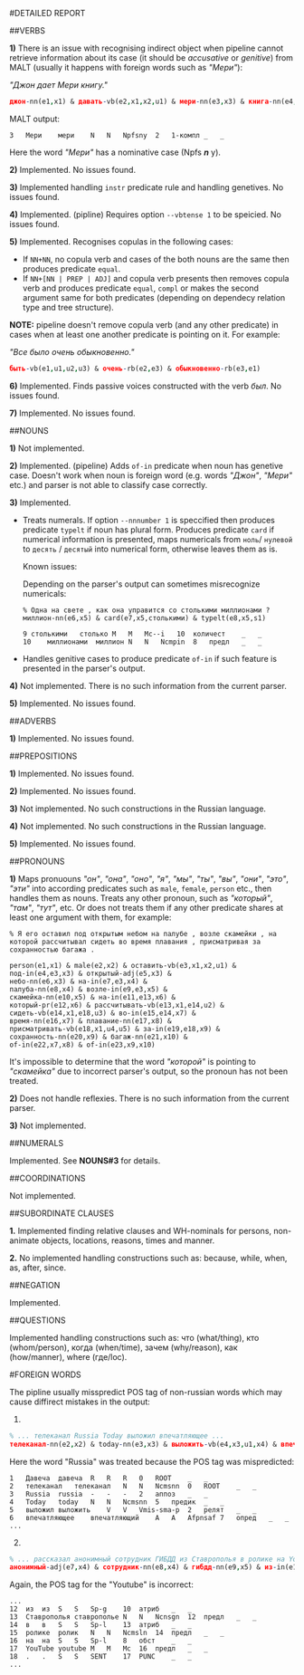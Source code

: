 #DETAILED REPORT

##VERBS
	
**1)** There is an issue with recognising indirect object when pipeline cannot retrieve information about its case (it should be *accusative* or *genitive*) from MALT (usually it happens with foreign words such as *"Мери"*):

*"Джон дает Мери книгу."*

```prolog
джон-nn(e1,x1) & давать-vb(e2,x1,x2,u1) & мери-nn(e3,x3) & книга-nn(e4,x2)				
```

MALT output:


```
3	Мери	мери	N	N	Npfsny	2	1-компл	_	_
```

Here the word *"Мери"* has a nominative case (Npfs ***n*** y).
	
**2)** Implemented. No issues found.

**3)** Implemented handling `instr` predicate rule and handling genetives. No issues found.

**4)** Implemented. (pipline) Requires option `--vbtense 1` to be speicied. No issues found.

**5)** Implemented. Recognises copulas in the following cases:
  
  * If `NN+NN`, no copula verb and cases of the both nouns are the same then produces predicate `equal`.
  * If `NN+[NN | PREP | ADJ]` and copula verb presents then removes copula verb and produces predicate `equal`, `compl` or makes the second argument same for both predicates (depending on dependecy relation type and tree structure).
 
  **NOTE:** pipeline doesn't remove copula verb (and any other predicate) in cases when at least one another predicate is pointing on it. For example:
  
  *"Все было очень обыкновенно."*
  
  ```prolog
быть-vb(e1,u1,u2,u3) & очень-rb(e2,e3) & обыкновенно-rb(e3,e1)
  ```

**6)** Implemented. Finds passive voices constructed with the verb *был*. No issues found.
  
**7)** Implemented. No issues found.

##NOUNS
	
**1)** Not implemented.

**2)** Implemented. (pipeline) Adds `of-in` predicate when noun has genetive case. Doesn't work when noun is foreign word (e.g. words *"Джон"*, *"Мери"* etc.) and parser is not able to classify case correctly.

**3)** Implemented.

* Treats numerals. If option `--nnnumber 1` is speccified then produces predicate `typelt` if noun has plural form. Produces predicate `card` if numerical information is presented, maps numericals from `ноль`/ `нулевой` to `десять` / `десятый` into numerical form, otherwise leaves them as is.

  Known issues:
	
  Depending on the parser's output can sometimes misrecognize numericals:
	
  ```
  % Одна на свете , как она управится со столькими миллионами ?
  миллион-nn(e6,x5) & card(e7,x5,столькими) & typelt(e8,x5,s1)
  ```
  
  ```
  9	столькими	столько	M	M	Mc--i	10	количест	_	_
  10	миллионами	миллион	N	N	Ncmpin	8	предл	_	_
  ```
* Handles genitive cases to produce predicate `of-in` if such feature is presented in the parser's output.

  
**4)** Not implemented. There is no such information from the current parser.

**5)** Implemented. No issues found.

##ADVERBS
	
**1)** Implemented. No issues found.

##PREPOSITIONS

**1)** Implemented. No issues found.

**2)** Implemented. No issues found.

**3)** Not implemented. No such constructions in the Russian language.

**4)** Not implemented. No such constructions in the Russian language.

**5)** Implemented. No issues found.

##PRONOUNS

**1)** Maps pronuouns *"он"*, *"она"*, *"оно"*, *"я"*, *"мы"*, *"ты"*, *"вы"*, *"они"*, *"это"*, *"эти"* into according predicates such as `male`, `female`, `person` etc., then handles them as nouns. Treats any other pronoun, such as *"который"*, *"там"*, *"тут"*, etc. Or does not treats them if any other predicate shares at least one argument with them, for example:

```
% Я его оставил под открытым небом на палубе , возле скамейки , на которой рассчитывал сидеть во время плавания , присматривая за сохранностью багажа .

person(e1,x1) & male(e2,x2) & оставить-vb(e3,x1,x2,u1) &
под-in(e4,e3,x3) & открытый-adj(e5,x3) &
небо-nn(e6,x3) & на-in(e7,e3,x4) &
палуба-nn(e8,x4) & возле-in(e9,e3,x5) &
скамейка-nn(e10,x5) & на-in(e11,e13,x6) &
который-pr(e12,x6) & рассчитывать-vb(e13,x1,e14,u2) &
сидеть-vb(e14,x1,e18,u3) & во-in(e15,e14,x7) &
время-nn(e16,x7) & плавание-nn(e17,x8) &
присматривать-vb(e18,x1,u4,u5) & за-in(e19,e18,x9) &
сохранность-nn(e20,x9) & багаж-nn(e21,x10) &
of-in(e22,x7,x8) & of-in(e23,x9,x10)
```

It's impossible to determine that the word *"которой"* is pointing to *"скамейка"* due to incorrect parser's output, so the pronoun has not been treated.


**2)** Does not handle reflexies. There is no such information from the current parser.

**3)** Not implemented.

##NUMERALS

Implemented. See **NOUNS#3** for details.

##COORDINATIONS

Not implemented.

##SUBORDINATE CLAUSES

**1.** Implemented finding relative clauses and WH-nominals for persons, non-animate objects, locations, reasons, times and manner.

**2.** No implemented handling constructions such as: because, while, when, as, after, since.

##NEGATION

Implemented.

##QUESTIONS

Implemented handling constructions such as: что (what/thing), кто (whom/person), когда (when/time), зачем (why/reason), как (how/manner), where (где/loc).

#FOREIGN WORDS

The pipline usually misspredict POS tag of non-russian words which may cause diffirect mistakes in the output:

1)

```prolog
% ... телеканал Russia Today выложил впечатляющее ...
телеканал-nn(e2,x2) & today-nn(e3,x3) & выложить-vb(e4,x3,u1,x4) & впечатляющий-adj(e5,x5) …
```

Here the word "Russia" was treated because the POS tag was mispredicted:


```
1	Давеча	давеча	R	R	R	0	ROOT	_	_
2	телеканал	телеканал	N	N	Ncmsnn	0	ROOT	_	_
3	Russia	russia	-	-	-	2	аппоз	_	_
4	Today	today	N	N	Ncmsnn	5	предик	_	_
5	выложил	выложить	V	V	Vmis-sma-p	2	релят	_	_
6	впечатляющее	впечатляющий	A	A	Afpnsaf	7	опред	_	_
...
```

2) 

```prolog
% ... рассказал анонимный сотрудник ГИБДД из Ставрополья в ролике на YouTube .
анонимный-adj(e7,x4) & сотрудник-nn(e8,x4) & гибдд-nn(e9,x5) & из-in(e10,x4,x6) & ставрополье-nn(e11,x6) & в-in(e12,x6,x7) & ролик-nn(e13,x7) & на-in(e14,e6,x8) & card(e15,u4,youtube) & of-in(e17,x4,x5)
```

Again, the POS tag for the "Youtube" is incorrect:

```
...
12	из	из	S	S	Sp-g	10	атриб	_	_
13	Ставрополья	ставрополье	N	N	Ncnsgn	12	предл	_	_
14	в	в	S	S	Sp-l	13	атриб	_	_
15	ролике	ролик	N	N	Ncmsln	14	предл	_	_
16	на	на	S	S	Sp-l	8	обст	_	_
17	YouTube	youtube	M	M	Mc	16	предл	_	_
18	.	.	S	S	SENT	17	PUNC	_	_
...
```